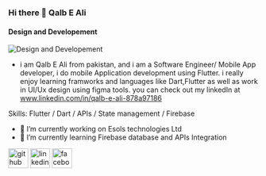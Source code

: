 ### Hi there 👋 Qalb E Ali
#### Design and Developement
![Design and Developement](https://fiverr-res.cloudinary.com/images/q_auto,f_auto/gigs/277656287/original/9d571994feb341818f509155c9b408759bc2d6c6/design-and-develop-flutter-application-for-android-and-ios.jpeg)

- i am Qalb E Ali from pakistan, and i am a Software Engineer/ Mobile App developer, i do mobile Application development using Flutter. i really enjoy learning framworks and languages like Dart,Flutter as well as work in UI/Ux design using figma tools. you can check out my linkedIn at www.linkedin.com/in/qalb-e-ali-878a97186


Skills: Flutter / Dart / APIs / State management / Firebase

- 🔭 I’m currently working on Esols technologies Ltd 
- 🌱 I’m currently learning Firebase database and APIs Integration 


[<img src='https://cdn.jsdelivr.net/npm/simple-icons@3.0.1/icons/github.svg' alt='github' height='40'>](https://github.com/https://github.com/qalbeali10/)  [<img src='https://cdn.jsdelivr.net/npm/simple-icons@3.0.1/icons/linkedin.svg' alt='linkedin' height='40'>](https://www.linkedin.com/in/www.linkedin.com/in/qalb-e-ali-878a97186/)  [<img src='https://cdn.jsdelivr.net/npm/simple-icons@3.0.1/icons/facebook.svg' alt='facebook' height='40'>](https://www.facebook.com/https://www.facebook.com/qalbeali10)  


